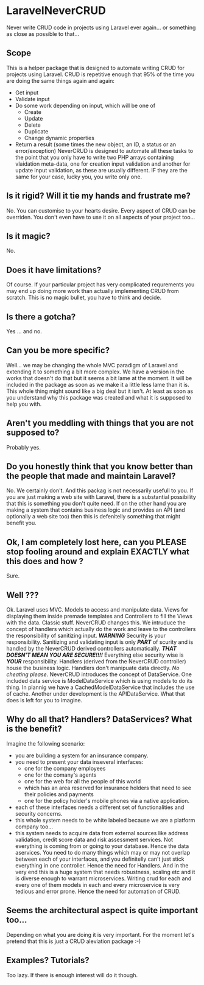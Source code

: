 # LaravelNeverCRUD
Never write CRUD code in projects using Laravel ever again... or something as close as possible to that...

## Scope
This is a helper package that is designed to automate writing CRUD for projects using Laravel. 
CRUD is repetitive enough that 95% of the time you are doing the same things again and again:
* Get input
* Validate input
* Do some work depending on input, which will be one of 
  * Create 
  * Update
  * Delete
  * Duplicate
  * Change dynamic properties
* Return a result (some times the new object, an ID, a status or an error/exception)
NeverCRUD is designed to automate all these tasks to the point that you only have to write two PHP arrays containing vlaidation meta-data, one for creation input validation and another for update input validation, as these are usually different. IF they are the same for your case, lucky you, you write only one.

## Is it rigid? Will it tie my hands and frustrate me?
No. You can customise to your hearts desire. Every aspect of CRUD can be overriden. You don't even have to use it on all aspects of your project too...

## Is it magic? 
No. 

## Does it have limitations? 
Of course. If your particular project has very complicated requrements you may end up doing more work than actually implementing CRUD from scratch. This is no magic bullet, you have to think and decide.

## Is there a gotcha?
Yes ... and no.

## Can you be more specific?
Well... we may be changing the whole MVC paradigm of Laravel and extending it to something a bit more complex. 
We have a version in the works that doesn't do that but it seems a bit lame at the moment. It will be included in the package as soon as we make it a little less lame than it is.
This whole thing might sound like a big deal but it isn't. At least as soon as you understand why this package was created and what it is supposed to help you with.

## Aren't you meddling with things that you are not supposed to?
Probably yes. 

## Do you honestly think that you know better than the people that made and maintain Laravel?
No. We certainly don't. And this packag is not necessarily usefull to you. If you are just making a web site with Laravel, there is a substantial possibility that this is something you don't quite need. If on the other hand you are making a system that contains business logic and provides an API (and optionally a web site too) then this is defenitelly something that might benefit you.

## Ok, I am completely lost here, can you PLEASE stop fooling around and explain EXACTLY what this does and how ?
Sure.

## Well ???
Ok. Laravel uses MVC. Models to access and manipulate data. Views for displaying them inside premade templates and Controllers to fill the Views with the data. Classic stuff. 
NeverCRUD changes this. We intruduce the concept of handlers which actually do the work and leave to the controllers the responsibility of sanitizing input. ***WARNING*** Security is your responsibility. Sanitizing and validating input is only ***PART*** of scurity and is handled by the NeverCRUD derived controllers automatically. ***THAT DOESN'T MEAN YOU ARE SECURE!!!!*** Everything else security wise is ***YOUR*** responsibility. 
Handlers (derived from the NeverCRUD controller) house the business logic. Handlers don't manipuate data directly. *No cheating please*. NeverCRUD introduces the concept of DataService. One included data service is ModelDataService which is using models to do its thing. In plannig we have a CachedModelDataService that includes the use of cache. Another under development is the APIDataService. What that does is left for you to imagine. 

## Why do all that? Handlers? DataServices? What is the benefit?
Imagine the following scenario:
  * you are building a system for an insurance company.
  * you need to present your data inseveral interfaces:
    * one for the company employees
    * one for the comany's agents
    * one for the web for all the people of this world
    * which has an area reserved for insurance holders that need to see their policies and payments
    * one for the policy holder's mobile phones via a native application.
  * each of these interfaces needs a different set of functionalities and security concerns.
  * this whole system needs to be white labeled because we are a platform company too...
  * this system needs to acquire data from external sources like address validation, credit score data and risk assessment services. 
Not everything is coming from or going to your database. Hence the data aservices. You need to do many things which may or may not overlap between each of your interfaces, and you definitelly can't just stick everything in one controller. Hence the need for Handlers. And in the very end this is a huge system that needs robustness, scaling etc and it is diverse enough to warrant microservices. Writing crud for each and every one of them models in each and every microservice is very tedious and error prone. Hence the need for automation of CRUD.

## Seems the architectural aspect is quite important too...
Depending on what you are doing it is very important. For the moment let's pretend that this is just a CRUD aleviation package :-) 

## Examples? Tutorials?
Too lazy. If there is enough interest will do it though. 
